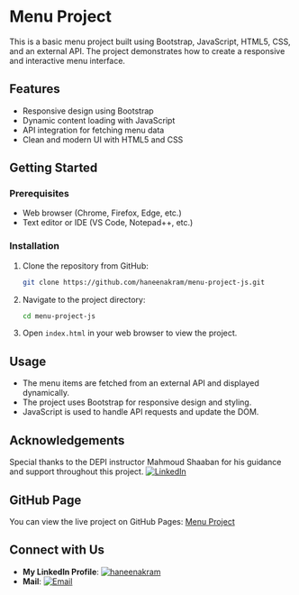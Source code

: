 # Menu Project

This is a basic menu project built using Bootstrap, JavaScript, HTML5, CSS, and an external API. The project demonstrates how to create a responsive and interactive menu interface.

## Features

- Responsive design using Bootstrap
- Dynamic content loading with JavaScript
- API integration for fetching menu data
- Clean and modern UI with HTML5 and CSS

## Getting Started

### Prerequisites

- Web browser (Chrome, Firefox, Edge, etc.)
- Text editor or IDE (VS Code, Notepad++, etc.)

### Installation

1. Clone the repository from GitHub:
   ```bash
   git clone https://github.com/haneenakram/menu-project-js.git
   ```
2. Navigate to the project directory:
   ```bash
   cd menu-project-js
   ```
3. Open `index.html` in your web browser to view the project.

## Usage

- The menu items are fetched from an external API and displayed dynamically.
- The project uses Bootstrap for responsive design and styling.
- JavaScript is used to handle API requests and update the DOM.

## Acknowledgements

Special thanks to the DEPI instructor Mahmoud Shaaban for his guidance and support throughout this project.
 [![LinkedIn](https://img.shields.io/badge/LinkedIn-mahmoud-shaaban-blue?logo=linkedin)](https://www.linkedin.com/in/mahmoud-shaaban-5192b720a/)

## GitHub Page

You can view the live project on GitHub Pages: [Menu Project](https://haneenakram.github.io/menu-project-js)

## Connect with Us

- **My LinkedIn Profile**: [![haneenakram](https://img.shields.io/badge/LinkedIn-haneen-akram-blue?logo=linkedin)](https://www.linkedin.com/in/haneen-akram-4990331a1/)
- **Mail**: [![Email](https://img.shields.io/badge/Email-haneenakram-blue?logo=gmail)](mailto:haneenakram3040@gmail.com)
